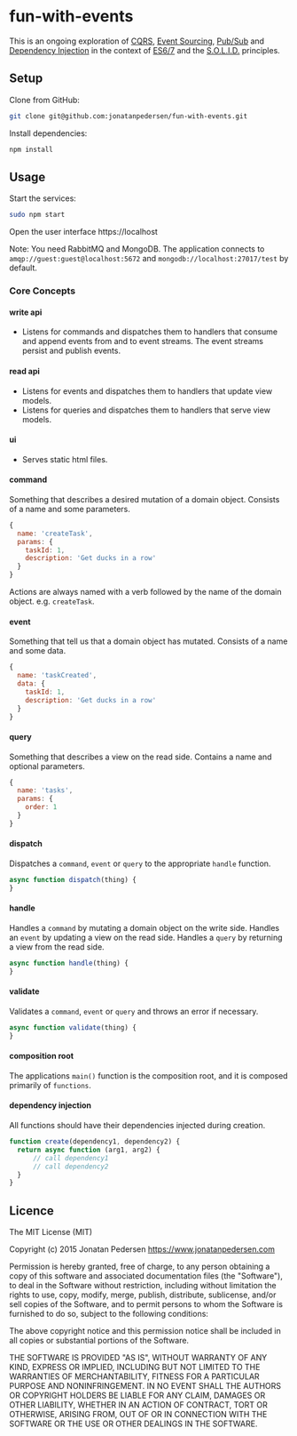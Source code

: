 # fun-with-events
This is an ongoing exploration of [CQRS](http://martinfowler.com/bliki/CQRS.html), [Event Sourcing](http://martinfowler.com/eaaDev/EventSourcing.html), [Pub/Sub](https://en.wikipedia.org/wiki/Publish%E2%80%93subscribe_pattern) and [Dependency Injection](https://en.wikipedia.org/wiki/Dependency_injection) in the context of [ES6/7](http://www.ecma-international.org/publications/standards/Ecma-262.htm) and the [S.O.L.I.D.](http://butunclebob.com/ArticleS.UncleBob.PrinciplesOfOod) principles.

## Setup
Clone from GitHub:
``` bash
git clone git@github.com:jonatanpedersen/fun-with-events.git
```
Install dependencies:

``` bash
npm install
```

## Usage
Start the services:
``` bash
sudo npm start
```

Open the user interface https://localhost

Note: You need RabbitMQ and MongoDB. The application connects to ```amqp://guest:guest@localhost:5672``` and ```mongodb://localhost:27017/test``` by default.

### Core Concepts

#### write api
 * Listens for commands and dispatches them to handlers that consume and append events from and to event streams. The event streams persist and publish events.

#### read api
 * Listens for events and dispatches them to handlers that update view models.
 * Listens for queries and dispatches them to handlers that serve view models.

#### ui
 * Serves static html files.

#### command
Something that describes a desired mutation of a domain object. Consists of a name and some parameters.

``` js
{
  name: 'createTask',
  params: {
    taskId: 1,
    description: 'Get ducks in a row'
  }
}
```

Actions are always named with a verb followed by the name of the domain object. e.g. ```createTask```.

#### event
Something that tell us that a domain object has mutated. Consists of a name and some data.

``` js
{
  name: 'taskCreated',
  data: {
    taskId: 1,
    description: 'Get ducks in a row'
  }
}
```

#### query
Something that describes a view on the read side. Contains a name and optional parameters.

``` js
{
  name: 'tasks',
  params: {
    order: 1
  }
}
```

#### dispatch
Dispatches a ```command```, ```event``` or  ```query``` to the appropriate ```handle``` function.

``` js
async function dispatch(thing) {
}
```

#### handle
Handles a ```command``` by mutating a domain object on the write side.
Handles an ```event``` by updating a view on the read side.
Handles a ```query``` by returning a view from the read side.

``` js
async function handle(thing) {
}
```

#### validate
Validates a ```command```, ```event``` or  ```query``` and throws an error if necessary.

``` js
async function validate(thing) {
}
```

#### composition root
The applications ```main()``` function is the composition root, and it is composed primarily of ```functions```.

#### dependency injection
All functions should have their dependencies injected during creation.

``` js
function create(dependency1, dependency2) {
  return async function (arg1, arg2) {
      // call dependency1
      // call dependency2
  }
}
```

## Licence
The MIT License (MIT)

Copyright (c) 2015 Jonatan Pedersen https://www.jonatanpedersen.com

Permission is hereby granted, free of charge, to any person obtaining a copy
of this software and associated documentation files (the "Software"), to deal
in the Software without restriction, including without limitation the rights
to use, copy, modify, merge, publish, distribute, sublicense, and/or sell
copies of the Software, and to permit persons to whom the Software is
furnished to do so, subject to the following conditions:

The above copyright notice and this permission notice shall be included in
all copies or substantial portions of the Software.

THE SOFTWARE IS PROVIDED "AS IS", WITHOUT WARRANTY OF ANY KIND, EXPRESS OR
IMPLIED, INCLUDING BUT NOT LIMITED TO THE WARRANTIES OF MERCHANTABILITY,
FITNESS FOR A PARTICULAR PURPOSE AND NONINFRINGEMENT. IN NO EVENT SHALL THE
AUTHORS OR COPYRIGHT HOLDERS BE LIABLE FOR ANY CLAIM, DAMAGES OR OTHER
LIABILITY, WHETHER IN AN ACTION OF CONTRACT, TORT OR OTHERWISE, ARISING FROM,
OUT OF OR IN CONNECTION WITH THE SOFTWARE OR THE USE OR OTHER DEALINGS IN
THE SOFTWARE.
